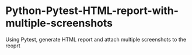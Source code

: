 # Python-Pytest-HTML-report-with-multiple-screenshots
Using Pytest, generate HTML report and attach multiple screenshots to the reoprt

